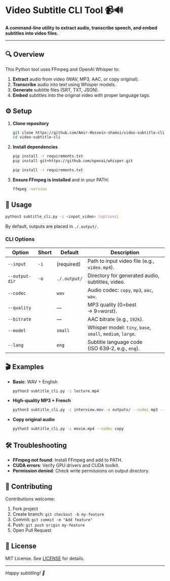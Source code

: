 # Video Subtitle CLI Tool 📹🔊

**A command‑line utility to extract audio, transcribe speech, and embed subtitles into video files.**

---

## 🔍 Overview

This Python tool uses FFmpeg and OpenAI Whisper to:

1. **Extract** audio from video (WAV, MP3, AAC, or copy original).
2. **Transcribe** audio into text using Whisper models.
3. **Generate** subtitle files (SRT, TXT, JSON).
4. **Embed** subtitles into the original video with proper language tags.

## ⚙️ Setup

1. **Clone repository**

   ```bash
   git clone https://github.com/Amir-Hossein-shamsi/video-subtitle-cli.git
   cd video-subtitle-cli
   ```

2. **Install dependencies**

   ```bash
   pip install -r requirements.txt
   pip install git+https://github.com/openai/whisper.git
   ```

   ```bash
   pip install -r requirements.txt
   ```

3. **Ensure FFmpeg is installed** and in your PATH:

   ```bash
   ffmpeg -version
   ```

## 🚀 Usage

```bash
python3 subtitle_cli.py -i <input_video> [options]
```

By default, outputs are placed in `./.output/`.

### CLI Options

| Option         | Short | Default      | Description                                                |
| -------------- | ----- | ------------ | ---------------------------------------------------------- |
| `--input`      | `-i`  | (required)   | Path to input video file (e.g., `video.mp4`).              |
| `--output-dir` | `-o`  | `./.output/` | Directory for generated audio, subtitles, video.           |
| `--codec`      |       | `wav`        | Audio codec: `copy`, `mp3`, `aac`, `wav`.                  |
| `--quality`    |       | —            | MP3 quality (0=best → 9=worst).                            |
| `--bitrate`    |       | —            | AAC bitrate (e.g., `192k`).                                |
| `--model`      |       | `small`      | Whisper model: `tiny`, `base`, `small`, `medium`, `large`. |
| `--lang`       |       | `eng`        | Subtitle language code (ISO 639‑2, e.g., `eng`).           |

## 🎬 Examples

* **Basic**: WAV + English

  ```bash
  python3 subtitle_cli.py -i lecture.mp4
  ```

* **High‑quality MP3 + French**

  ```bash
  python3 subtitle_cli.py -i interview.mov -o outputs/ --codec mp3 --quality 2 --model medium --lang fra
  ```

* **Copy original audio**

  ```bash
  python3 subtitle_cli.py -i movie.mp4 --codec copy
  ```

## 🛠 Troubleshooting

* **FFmpeg not found**: Install FFmpeg and add to PATH.
* **CUDA errors**: Verify GPU drivers and CUDA toolkit.
* **Permission denied**: Check write permissions on output directory.

## 🤝 Contributing

Contributions welcome:

1. Fork project
2. Create branch: `git checkout -b my-feature`
3. Commit: `git commit -m "Add feature"`
4. Push: `git push origin my-feature`
5. Open Pull Request

## 📄 License

MIT License. See [LICENSE](LICENSE) for details.

---

*Happy subtitling! 🌟*

